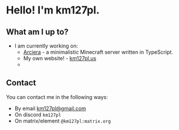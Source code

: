# Hello! I'm km127pl.

## What am I up to?
* I am currently working on:
    * [Arciera](https://github.com/arciera/server) - a minimalistic Minecraft server written in TypeScript.
    * My own website! - [km127pl.us](https://github.com/km127pl/km127pl.us)
    * 
## Contact
You can contact me in the following ways:
* By email [km127pl@gmail.com](mailto:km127pl@gmail.com)
* On discord `km127pl`
* On matrix/element `@km127pl:matrix.org`
